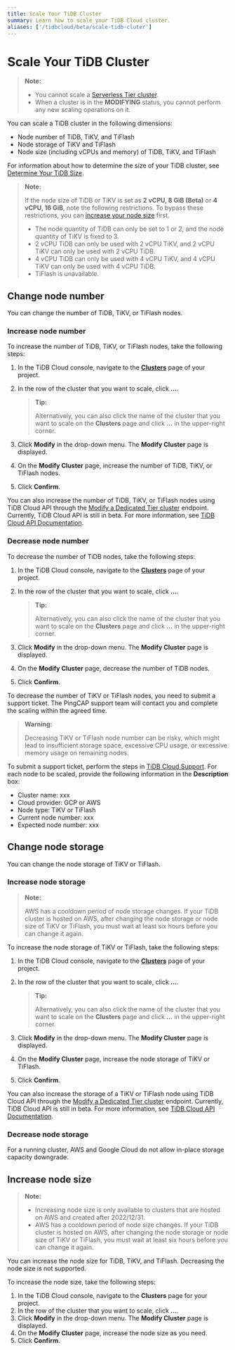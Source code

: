 ```yaml
---
title: Scale Your TiDB Cluster
summary: Learn how to scale your TiDB Cloud cluster.
aliases: ['/tidbcloud/beta/scale-tidb-cluter']
---
```


# Scale Your TiDB Cluster

> **Note:**
>
> - You cannot scale a [Serverless Tier cluster](/tidb-cloud/select-cluster-tier.md#tidb-serverless).
> - When a cluster is in the **MODIFYING** status, you cannot perform any new scaling operations on it.

You can scale a TiDB cluster in the following dimensions:

- Node number of TiDB, TiKV, and TiFlash
- Node storage of TiKV and TiFlash
- Node size (including vCPUs and memory) of TiDB, TiKV, and TiFlash

For information about how to determine the size of your TiDB cluster, see [Determine Your TiDB Size](/tidb-cloud/size-your-cluster.md).

> **Note:**
>
> If the node size of TiDB or TiKV is set as **2 vCPU, 8 GiB (Beta)** or **4 vCPU, 16 GiB**, note the following restrictions. To bypass these restrictions, you can [increase your node size](#increase-node-size) first.
>
> - The node quantity of TiDB can only be set to 1 or 2, and the node quantity of TiKV is fixed to 3.
> - 2 vCPU TiDB can only be used with 2 vCPU TiKV, and 2 vCPU TiKV can only be used with 2 vCPU TiDB.
> - 4 vCPU TiDB can only be used with 4 vCPU TiKV, and 4 vCPU TiKV can only be used with 4 vCPU TiDB.
> - TiFlash is unavailable.

## Change node number

You can change the number of TiDB, TiKV, or TiFlash nodes.

### Increase node number

To increase the number of TiDB, TiKV, or TiFlash nodes, take the following steps:

1. In the TiDB Cloud console, navigate to the [**Clusters**](https://tidbcloud.com/console/clusters) page of your project.
2. In the row of the cluster that you want to scale, click **...**.

    > **Tip:**
    >
    > Alternatively, you can also click the name of the cluster that you want to scale on the **Clusters** page and click **...** in the upper-right corner.

3. Click **Modify** in the drop-down menu. The **Modify Cluster** page is displayed.
4. On the **Modify Cluster** page, increase the number of TiDB, TiKV, or TiFlash nodes.
5. Click **Confirm**.

You can also increase the number of TiDB, TiKV, or TiFlash nodes using TiDB Cloud API through the [Modify a Dedicated Tier cluster](https://docs.pingcap.com/tidbcloud/api/v1beta#tag/Cluster/operation/UpdateCluster) endpoint. Currently, TiDB Cloud API is still in beta. For more information, see [TiDB Cloud API Documentation](https://docs.pingcap.com/tidbcloud/api/v1beta).

### Decrease node number

To decrease the number of TiDB nodes, take the following steps:

1. In the TiDB Cloud console, navigate to the [**Clusters**](https://tidbcloud.com/console/clusters) page of your project.
2. In the row of the cluster that you want to scale, click **...**.

    > **Tip:**
    >
    > Alternatively, you can also click the name of the cluster that you want to scale on the **Clusters** page and click **...** in the upper-right corner.

3. Click **Modify** in the drop-down menu. The **Modify Cluster** page is displayed.
4. On the **Modify Cluster** page, decrease the number of TiDB nodes.
5. Click **Confirm**.

To decrease the number of TiKV or TiFlash nodes, you need to submit a support ticket. The PingCAP support team will contact you and complete the scaling within the agreed time.

> **Warning:**
>
> Decreasing TiKV or TiFlash node number can be risky, which might lead to insufficient storage space, excessive CPU usage, or excessive memory usage on remaining nodes.

To submit a support ticket, perform the steps in [TiDB Cloud Support](/tidb-cloud/tidb-cloud-support.md). For each node to be scaled, provide the following information in the **Description** box:

- Cluster name: xxx
- Cloud provider: GCP or AWS
- Node type: TiKV or TiFlash
- Current node number: xxx
- Expected node number: xxx

## Change node storage

You can change the node storage of TiKV or TiFlash.

### Increase node storage

> **Note:**
>
> AWS has a cooldown period of node storage changes. If your TiDB cluster is hosted on AWS, after changing the node storage or node size of TiKV or TiFlash, you must wait at least six hours before you can change it again.

To increase the node storage of TiKV or TiFlash, take the following steps:

1. In the TiDB Cloud console, navigate to the [**Clusters**](https://tidbcloud.com/console/clusters) page of your project.
2. In the row of the cluster that you want to scale, click **...**.

    > **Tip:**
    >
    > Alternatively, you can also click the name of the cluster that you want to scale on the **Clusters** page and click **...** in the upper-right corner.

3. Click **Modify** in the drop-down menu. The **Modify Cluster** page is displayed.
4. On the **Modify Cluster** page, increase the node storage of TiKV or TiFlash.
5. Click **Confirm**.

You can also increase the storage of a TiKV or TiFlash node using TiDB Cloud API through the [Modify a Dedicated Tier cluster](https://docs.pingcap.com/tidbcloud/api/v1beta#tag/Cluster/operation/UpdateCluster) endpoint. Currently, TiDB Cloud API is still in beta. For more information, see [TiDB Cloud API Documentation](https://docs.pingcap.com/tidbcloud/api/v1beta).

### Decrease node storage

For a running cluster, AWS and Google Cloud do not allow in-place storage capacity downgrade.

## Increase node size

> **Note:**
>
> - Increasing node size is only available to clusters that are hosted on AWS and created after 2022/12/31.
> - AWS has a cooldown period of node size changes. If your TiDB cluster is hosted on AWS, after changing the node storage or node size of TiKV or TiFlash, you must wait at least six hours before you can change it again.

You can increase the node size for TiDB, TiKV, and TiFlash. Decreasing the node size is not supported.

To increase the node size, take the following steps:

1. In the TiDB Cloud console, navigate to the **Clusters** page for your project.
2. In the row of the cluster that you want to scale, click **...**.
3. Click **Modify** in the drop-down menu. The **Modify Cluster** page is displayed.
4. On the **Modify Cluster** page, increase the node size as you need.
5. Click **Confirm**.
